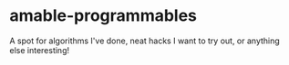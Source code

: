 # amable-programmables
A spot for algorithms I've done, neat hacks I want to try out, or anything else interesting!
